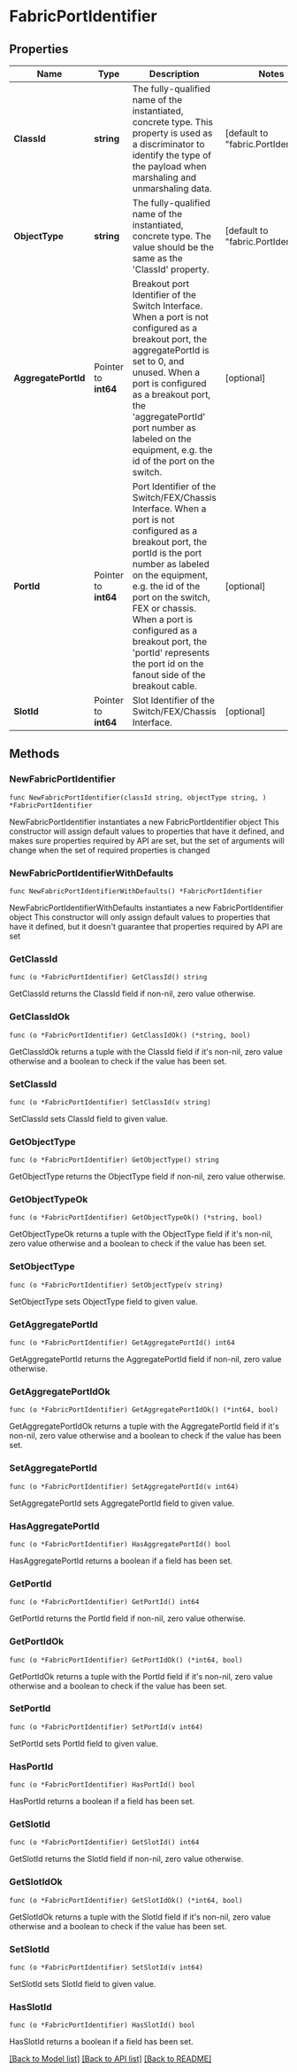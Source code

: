 # FabricPortIdentifier

## Properties

Name | Type | Description | Notes
------------ | ------------- | ------------- | -------------
**ClassId** | **string** | The fully-qualified name of the instantiated, concrete type. This property is used as a discriminator to identify the type of the payload when marshaling and unmarshaling data. | [default to "fabric.PortIdentifier"]
**ObjectType** | **string** | The fully-qualified name of the instantiated, concrete type. The value should be the same as the &#39;ClassId&#39; property. | [default to "fabric.PortIdentifier"]
**AggregatePortId** | Pointer to **int64** | Breakout port Identifier of the Switch Interface. When a port is not configured as a breakout port, the aggregatePortId is set to 0, and unused. When a port is configured as a breakout port, the &#39;aggregatePortId&#39; port number as labeled on the equipment, e.g. the id of the port on the switch. | [optional] 
**PortId** | Pointer to **int64** | Port Identifier of the Switch/FEX/Chassis Interface. When a port is not configured as a breakout port, the portId is the port number as labeled on the equipment, e.g. the id of the port on the switch, FEX or chassis. When a port is configured as a breakout port, the &#39;portId&#39; represents the port id on the fanout side of the breakout cable. | [optional] 
**SlotId** | Pointer to **int64** | Slot Identifier of the Switch/FEX/Chassis Interface. | [optional] 

## Methods

### NewFabricPortIdentifier

`func NewFabricPortIdentifier(classId string, objectType string, ) *FabricPortIdentifier`

NewFabricPortIdentifier instantiates a new FabricPortIdentifier object
This constructor will assign default values to properties that have it defined,
and makes sure properties required by API are set, but the set of arguments
will change when the set of required properties is changed

### NewFabricPortIdentifierWithDefaults

`func NewFabricPortIdentifierWithDefaults() *FabricPortIdentifier`

NewFabricPortIdentifierWithDefaults instantiates a new FabricPortIdentifier object
This constructor will only assign default values to properties that have it defined,
but it doesn't guarantee that properties required by API are set

### GetClassId

`func (o *FabricPortIdentifier) GetClassId() string`

GetClassId returns the ClassId field if non-nil, zero value otherwise.

### GetClassIdOk

`func (o *FabricPortIdentifier) GetClassIdOk() (*string, bool)`

GetClassIdOk returns a tuple with the ClassId field if it's non-nil, zero value otherwise
and a boolean to check if the value has been set.

### SetClassId

`func (o *FabricPortIdentifier) SetClassId(v string)`

SetClassId sets ClassId field to given value.


### GetObjectType

`func (o *FabricPortIdentifier) GetObjectType() string`

GetObjectType returns the ObjectType field if non-nil, zero value otherwise.

### GetObjectTypeOk

`func (o *FabricPortIdentifier) GetObjectTypeOk() (*string, bool)`

GetObjectTypeOk returns a tuple with the ObjectType field if it's non-nil, zero value otherwise
and a boolean to check if the value has been set.

### SetObjectType

`func (o *FabricPortIdentifier) SetObjectType(v string)`

SetObjectType sets ObjectType field to given value.


### GetAggregatePortId

`func (o *FabricPortIdentifier) GetAggregatePortId() int64`

GetAggregatePortId returns the AggregatePortId field if non-nil, zero value otherwise.

### GetAggregatePortIdOk

`func (o *FabricPortIdentifier) GetAggregatePortIdOk() (*int64, bool)`

GetAggregatePortIdOk returns a tuple with the AggregatePortId field if it's non-nil, zero value otherwise
and a boolean to check if the value has been set.

### SetAggregatePortId

`func (o *FabricPortIdentifier) SetAggregatePortId(v int64)`

SetAggregatePortId sets AggregatePortId field to given value.

### HasAggregatePortId

`func (o *FabricPortIdentifier) HasAggregatePortId() bool`

HasAggregatePortId returns a boolean if a field has been set.

### GetPortId

`func (o *FabricPortIdentifier) GetPortId() int64`

GetPortId returns the PortId field if non-nil, zero value otherwise.

### GetPortIdOk

`func (o *FabricPortIdentifier) GetPortIdOk() (*int64, bool)`

GetPortIdOk returns a tuple with the PortId field if it's non-nil, zero value otherwise
and a boolean to check if the value has been set.

### SetPortId

`func (o *FabricPortIdentifier) SetPortId(v int64)`

SetPortId sets PortId field to given value.

### HasPortId

`func (o *FabricPortIdentifier) HasPortId() bool`

HasPortId returns a boolean if a field has been set.

### GetSlotId

`func (o *FabricPortIdentifier) GetSlotId() int64`

GetSlotId returns the SlotId field if non-nil, zero value otherwise.

### GetSlotIdOk

`func (o *FabricPortIdentifier) GetSlotIdOk() (*int64, bool)`

GetSlotIdOk returns a tuple with the SlotId field if it's non-nil, zero value otherwise
and a boolean to check if the value has been set.

### SetSlotId

`func (o *FabricPortIdentifier) SetSlotId(v int64)`

SetSlotId sets SlotId field to given value.

### HasSlotId

`func (o *FabricPortIdentifier) HasSlotId() bool`

HasSlotId returns a boolean if a field has been set.


[[Back to Model list]](../README.md#documentation-for-models) [[Back to API list]](../README.md#documentation-for-api-endpoints) [[Back to README]](../README.md)



